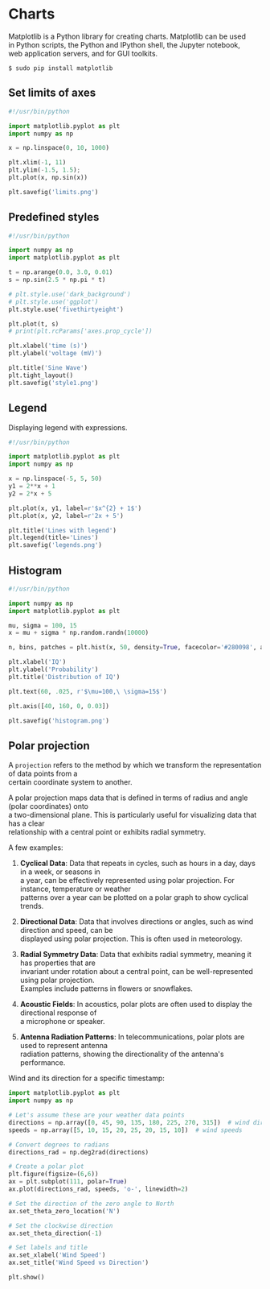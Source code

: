 # Charts 

Matplotlib is a Python library for creating charts. Matplotlib can be used  
in Python scripts, the Python and IPython shell, the Jupyter notebook,  
web application servers, and for GUI toolkits.  

    $ sudo pip install matplotlib


## Set limits of axes 

```python
#!/usr/bin/python

import matplotlib.pyplot as plt
import numpy as np

x = np.linspace(0, 10, 1000)

plt.xlim(-1, 11)
plt.ylim(-1.5, 1.5);
plt.plot(x, np.sin(x))

plt.savefig('limits.png')
```

## Predefined styles

```python
#!/usr/bin/python

import numpy as np
import matplotlib.pyplot as plt

t = np.arange(0.0, 3.0, 0.01)
s = np.sin(2.5 * np.pi * t)

# plt.style.use('dark_background')
# plt.style.use('ggplot')
plt.style.use('fivethirtyeight')

plt.plot(t, s)
# print(plt.rcParams['axes.prop_cycle'])

plt.xlabel('time (s)')
plt.ylabel('voltage (mV)')

plt.title('Sine Wave')
plt.tight_layout()
plt.savefig('style1.png')
```

## Legend 

Displaying legend with expressions.  

```python
#!/usr/bin/python

import matplotlib.pyplot as plt
import numpy as np

x = np.linspace(-5, 5, 50)
y1 = 2**x + 1
y2 = 2*x + 5

plt.plot(x, y1, label=r'$x^{2} + 1$')
plt.plot(x, y2, label=r'2x + 5')

plt.title('Lines with legend')
plt.legend(title='Lines')
plt.savefig('legends.png')
```


## Histogram

```python
#!/usr/bin/python

import numpy as np
import matplotlib.pyplot as plt

mu, sigma = 100, 15
x = mu + sigma * np.random.randn(10000)

n, bins, patches = plt.hist(x, 50, density=True, facecolor='#280098', alpha=0.75)

plt.xlabel('IQ')
plt.ylabel('Probability')
plt.title('Distribution of IQ')

plt.text(60, .025, r'$\mu=100,\ \sigma=15$')

plt.axis([40, 160, 0, 0.03])

plt.savefig('histogram.png')
```

## Polar projection

A `projection` refers to the method by which we transform the representation of data points from a  
certain coordinate system to another.  

A polar projection maps data that is defined in terms of radius and angle (polar coordinates) onto  
a two-dimensional plane. This is particularly useful for visualizing data that has a clear  
relationship with a central point or exhibits radial symmetry.  

A few examples:

1. **Cyclical Data**: Data that repeats in cycles, such as hours in a day, days in a week, or seasons in  
   a year, can be effectively represented using polar projection. For instance, temperature or weather  
   patterns over a year can be plotted on a polar graph to show cyclical trends.  

4. **Directional Data**: Data that involves directions or angles, such as wind direction and speed, can be  
   displayed using polar projection. This is often used in meteorology.  

6. **Radial Symmetry Data**: Data that exhibits radial symmetry, meaning it has properties that are  
   invariant under rotation about a central point, can be well-represented using polar projection.  
   Examples include patterns in flowers or snowflakes.  

9. **Acoustic Fields**: In acoustics, polar plots are often used to display the directional response of  
   a microphone or speaker.  

11. **Antenna Radiation Patterns**: In telecommunications, polar plots are used to represent antenna  
   radiation patterns, showing the directionality of the antenna's performance.  

Wind and its direction for a specific timestamp:  
 
```python
import matplotlib.pyplot as plt
import numpy as np

# Let's assume these are your weather data points
directions = np.array([0, 45, 90, 135, 180, 225, 270, 315])  # wind directions in degrees
speeds = np.array([5, 10, 15, 20, 25, 20, 15, 10])  # wind speeds

# Convert degrees to radians
directions_rad = np.deg2rad(directions)

# Create a polar plot
plt.figure(figsize=(6,6))
ax = plt.subplot(111, polar=True)
ax.plot(directions_rad, speeds, 'o-', linewidth=2)

# Set the direction of the zero angle to North
ax.set_theta_zero_location('N')

# Set the clockwise direction
ax.set_theta_direction(-1)

# Set labels and title
ax.set_xlabel('Wind Speed')
ax.set_title('Wind Speed vs Direction')

plt.show()
```








